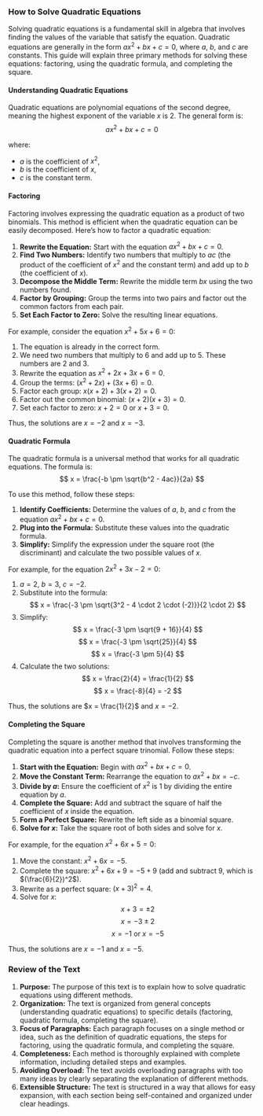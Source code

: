 ### How to Solve Quadratic Equations

Solving quadratic equations is a fundamental skill in algebra that involves finding the values of the variable that satisfy the equation. Quadratic equations are generally in the form $ax^2 + bx + c = 0$, where $a$, $b$, and $c$ are constants. This guide will explain three primary methods for solving these equations: factoring, using the quadratic formula, and completing the square.

#### Understanding Quadratic Equations

Quadratic equations are polynomial equations of the second degree, meaning the highest exponent of the variable $x$ is 2. The general form is:
$$ ax^2 + bx + c = 0 $$

where:
- $a$ is the coefficient of $x^2$,
- $b$ is the coefficient of $x$,
- $c$ is the constant term.

#### Factoring

Factoring involves expressing the quadratic equation as a product of two binomials. This method is efficient when the quadratic equation can be easily decomposed. Here’s how to factor a quadratic equation:

1. **Rewrite the Equation:** Start with the equation $ax^2 + bx + c = 0$.
2. **Find Two Numbers:** Identify two numbers that multiply to $ac$ (the product of the coefficient of $x^2$ and the constant term) and add up to $b$ (the coefficient of $x$).
3. **Decompose the Middle Term:** Rewrite the middle term $bx$ using the two numbers found.
4. **Factor by Grouping:** Group the terms into two pairs and factor out the common factors from each pair.
5. **Set Each Factor to Zero:** Solve the resulting linear equations.

For example, consider the equation $x^2 + 5x + 6 = 0$:
1. The equation is already in the correct form.
2. We need two numbers that multiply to 6 and add up to 5. These numbers are 2 and 3.
3. Rewrite the equation as $x^2 + 2x + 3x + 6 = 0$.
4. Group the terms: $(x^2 + 2x) + (3x + 6) = 0$.
5. Factor each group: $x(x + 2) + 3(x + 2) = 0$.
6. Factor out the common binomial: $(x + 2)(x + 3) = 0$.
7. Set each factor to zero: $x + 2 = 0$ or $x + 3 = 0$.

Thus, the solutions are $x = -2$ and $x = -3$.

#### Quadratic Formula

The quadratic formula is a universal method that works for all quadratic equations. The formula is:
$$ x = \frac{-b \pm \sqrt{b^2 - 4ac}}{2a} $$

To use this method, follow these steps:
1. **Identify Coefficients:** Determine the values of $a$, $b$, and $c$ from the equation $ax^2 + bx + c = 0$.
2. **Plug into the Formula:** Substitute these values into the quadratic formula.
3. **Simplify:** Simplify the expression under the square root (the discriminant) and calculate the two possible values of $x$.

For example, for the equation $2x^2 + 3x - 2 = 0$:
1. $a = 2$, $b = 3$, $c = -2$.
2. Substitute into the formula:
   $$ x = \frac{-3 \pm \sqrt{3^2 - 4 \cdot 2 \cdot (-2)}}{2 \cdot 2} $$
3. Simplify:
   $$ x = \frac{-3 \pm \sqrt{9 + 16}}{4} $$
   $$ x = \frac{-3 \pm \sqrt{25}}{4} $$
   $$ x = \frac{-3 \pm 5}{4} $$
4. Calculate the two solutions:
   $$ x = \frac{2}{4} = \frac{1}{2} $$
   $$ x = \frac{-8}{4} = -2 $$

Thus, the solutions are $x = \frac{1}{2}$ and $x = -2$.

#### Completing the Square

Completing the square is another method that involves transforming the quadratic equation into a perfect square trinomial. Follow these steps:

1. **Start with the Equation:** Begin with $ax^2 + bx + c = 0$.
2. **Move the Constant Term:** Rearrange the equation to $ax^2 + bx = -c$.
3. **Divide by $a$:** Ensure the coefficient of $x^2$ is 1 by dividing the entire equation by $a$.
4. **Complete the Square:** Add and subtract the square of half the coefficient of $x$ inside the equation.
5. **Form a Perfect Square:** Rewrite the left side as a binomial square.
6. **Solve for $x$:** Take the square root of both sides and solve for $x$.

For example, for the equation $x^2 + 6x + 5 = 0$:
1. Move the constant: $x^2 + 6x = -5$.
2. Complete the square: $x^2 + 6x + 9 = -5 + 9$ (add and subtract $9$, which is $(\frac{6}{2})^2$).
3. Rewrite as a perfect square: $(x + 3)^2 = 4$.
4. Solve for $x$:
   $$ x + 3 = \pm 2 $$
   $$ x = -3 \pm 2 $$
   $$ x = -1 \text{ or } x = -5 $$

Thus, the solutions are $x = -1$ and $x = -5$.

### Review of the Text

1. **Purpose:** The purpose of this text is to explain how to solve quadratic equations using different methods.
2. **Organization:** The text is organized from general concepts (understanding quadratic equations) to specific details (factoring, quadratic formula, completing the square).
3. **Focus of Paragraphs:** Each paragraph focuses on a single method or idea, such as the definition of quadratic equations, the steps for factoring, using the quadratic formula, and completing the square.
4. **Completeness:** Each method is thoroughly explained with complete information, including detailed steps and examples.
5. **Avoiding Overload:** The text avoids overloading paragraphs with too many ideas by clearly separating the explanation of different methods.
6. **Extensible Structure:** The text is structured in a way that allows for easy expansion, with each section being self-contained and organized under clear headings.
